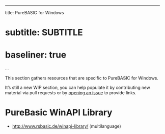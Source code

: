 
---
title:    PureBASIC for Windows
# subtitle: SUBTITLE
# baseliner: true
...

This section gathers resources that are specific to PureBASIC for Windows.

It’s still a new WIP section, you can help populate it by contributing new material via pull requests or by [opening an issue](https://github.com/tajmone/purebasic-archives/issues/new) to provide links.

PureBasic WinAPI Library
========================

-   <http://www.rsbasic.de/winapi-library/> (multilanguage)

